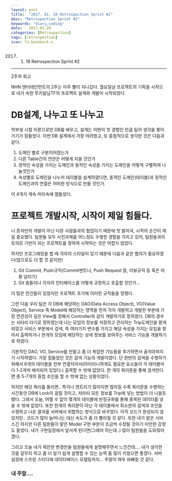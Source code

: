 ```yaml
---
layout: post
title:  "2017. 01. 20 Retrospection Sprint #2"
desc: "Retrospection Sprint #2"
keywords: "diary,coding"
date:   2017-01-20
categories: [Retrospection]
tags: [retrospection]
icon: fa-bookmark-o
---
```


2017. 01. 18 Retrospection Sprint #2

---

2주차 회고

NHN 엔터테인먼트의 2주는 아주 빨리 지나갔다.
월요일날 프로젝트의 기획을 시작으로 내가 속한 루키달님TF의 프로젝트 설계와 개발이 시작되었다.

# DB설계, 나누고 또 나누고

학부생 시절 이론으로만 DB를 배우고, 설계는 이번이 첫 경험인 만큼 팀의 생각을 쫒아가기가 힘들었다.
이번 DB 설계에서 가장 어려웠고, 또 중점적으로 생각한 것은 다음과 같다.

1. 도메인 별로 구분지어졌는가
2. 다른 Table간의 연관은 어떻게 지을 것인가
3. 정적인 속성을 가지는 도메인과 동적인 속성을 가지는 도메인을 어떻게 구별하여 나눌것인가
4. 속성별로 도메인을 나누어 테이블을 설계하였다면, 동적인 도메인(테이블)과 정적인 도메인과의 연결은 어떠한 방식으로 만들 것인가.

이 4개가 계속 머리속에 맴돌았다.

# 프로젝트 개발시작, 시작이 제일 힘들다.
나 혼자만의 개발이 아닌 다른 사람들과의 협업이기 때문에 첫 발자국, 시작의 순간이 제일 중요했다.
팀원들 모두 사전과제를 어느정도 수행한 경험을 가지고 있어, 팀원들과의 토의로 기반이 되는 프로젝트를 정하여 시작하는 것은 어렵지 않았다.

하지만 프로그래밍을 할 때 각자의 스타일이 있기 때문에 다음과 같은 협의가 필요하였다(앞으로도 더 할 것 같지만)
1. Git Commit, Push규칙(Commit멘트나, Push Request 말, 리뷰규칙 등 혹은 따봉 날리기)
2. Git 충돌이나 각자의 인터페이스를 어떻게 규정하고 호출할 것인가...

더 많은 안건들이 있었지만 프로젝트 초기에 이러한 규칙들을 정했다.

그런 다음 우리 팀은 각 DB에 해당하는 DAO(Data Access Object), VO(Value Object), Service 즉 Model에 해당하는 영역을 먼저 각자 개발하고 개발한 부분에 가장 연관성이 깊은 View를 정해서 Controller와 같이 개발하기로 정하였다.
DB의 경우는 사타리 타기로 정하였는데 나는 모임의 정보를 저장하고 관리하는 Trip도메인을 맡게 되었고 서비스 부분에서 검색, 즉 여러가지 변수를 가지고 해당 속성을 가지는 모임을 찾아서 출력하거나 한개의 모임에 해당하는 상세 정보를 보여주는 서비스 기능을 개발하기로 하였다.

기본적인 DAO, VO, Service를 만들고 좀 더 복잡한 기능들을 추가하면서 골치아파지기 시작하였다.
가장 힘들었던 것은 검색 기능의 개발이였다. 단 한번의 검색을 수행하기 위해서 6개의 테이블을 전부 연결지어서(아이러니하게도 필요한 요소들이 각 테이블마다 1-2개씩 배치되어 있었다.) 출력할 수 밖에 없었다.
한 개의 쿼리문을 통해 검색한다면 총 5-7개의 중첩 조인을 할 수 밖에 없는 상황이었다.

하지만 해당 쿼리를 돌리면.. 특히나 엔트리가 많아지면 많아질 수록 쿼리문을 수행하는 시간동안 DB에 Lock이 걸릴 것이고, 차라리 모든 정보를 Trip에 넣는 방법이 더 나을듯 했다.
그래서 오늘, 어쩔 수 없이 몇개의 테이블에 반정규화를 통해 중복된 데이터를 넣을 수 밖에 없었다. 또한 한개의 쿼리문이 아닌 각 테이블에서 최소한의 검색과 조인을 수행하고 나온 결과를 서버에서 취합하는 방식으로 바꾸었다.
아직 코드가 완성되지 않았지만.. 코드가 많이 늘어나는 대신 속도가 좀 더 빨라질 것 같다. 또한 내가 맡은 서비스긴 하지만 다른 팀원들이 맡은 Model 구현 부분이 조금씩 수정될 것이기 미안한 감정도 들었다. 내가 구현일정에서 앞서게 된다면(그래야 하는데..) 많이 팀원들을 도와줘야겠다.

그리고 오늘 내가 제안한 변경안을 팀원들에게 설명해주면서 느낀건데.... 내가 생각한 것을 갈무리 하고 좀 더 알기 쉽게 설명할 수 있는 능력 좀 많이 키웠으면 좋겠다.
서버 설정에 스프링 스터디에 데이터베이스 모델링까지... 주말이 매우 바빠질 것 같다.

### 내 주말....